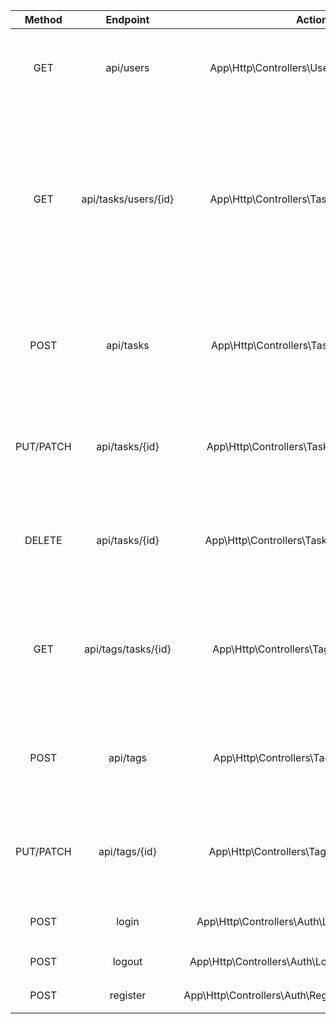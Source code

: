 |  Method   |       Endpoint       |                   Action                    |                                                        Description                                                        |
| :-------: | :------------------: | :-----------------------------------------: | :-----------------------------------------------------------------------------------------------------------------------: |
|    GET    |      api/users       |  App\Http\Controllers\UserController@index  |                                          ログインされたユーザーのレコードを取得する                                           |
|    GET    | api/tasks/users/{id} |  App\Http\Controllers\TaskController@index  | ログインしている user の id に一致する tasks テーブルのレコードを取得する、トップページでユーザー毎のタスク一覧を表示する |
|   POST    |      api/tasks       |  App\Http\Controllers\TaskController@store  |                              tasks テーブルのレコードを新規作成する。タスクの新規作成をする                               |
| PUT/PATCH |    api/tasks/{id}    | App\Http\Controllers\TaskController@update  |                               tasks テーブルの id のレコードを更新する。タスクの編集をする                                |
|  DELETE   |    api/tasks/{id}    | App\Http\Controllers\TaskController@destroy |                               tasks テーブルの id のレコードを削除する。タスクの削除をする                                |
|    GET    | api/tags/tasks/{id}  |  App\Http\Controllers\TagController@index   |                    タスクの id に一致する tags テーブルのレコードを取得する。タスク毎のタグを表示する                     |
|   POST    |       api/tags       |  App\Http\Controllers\TagController@store   |                                tags テーブルのレコードを新規作成する。タグの新規作成をする                                |
| PUT/PATCH |    api/tags/{id}     |  App\Http\Controllers\TagController@update  |                                 tags テーブルの id のレコードを更新する。タグの編集をする                                 |
|   POST    |       login          |  App\Http\Controllers\Auth\LoginController@login  　　 |  ログイン機能 　　　　　|
|   POST    |    logout            |  App\Http\Controllers\Auth\LogoutController@logout  |   ログアウト機能　　　|
|   POST    |    register            |  App\Http\Controllers\Auth\RegisterController@register  |   ユーザー登録機能　　　|
